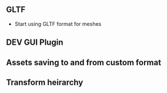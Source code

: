 ## GLTF
- Start using GLTF format for meshes

## DEV GUI Plugin

## Assets saving to and from custom format

## Transform heirarchy